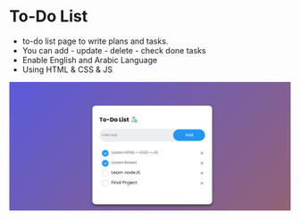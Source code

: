 # To-Do List 
- to-do list page to write plans and tasks.
- You can add - update - delete - check done tasks
- Enable English and Arabic Language
- Using HTML & CSS & JS


![Note Card](to-do-list.png)
